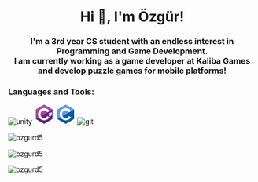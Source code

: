 <h1 align="center">Hi 👋, I'm Özgür!</h1>
<h3 align="center">I'm a 3rd year CS student with an endless interest in Programming and Game Development.<br>I am currently working as a game developer at Kaliba Games and develop puzzle games for mobile platforms!</h3>

<h3 align="left">Languages and Tools:</h3>
<p align="left">
  <a target="_blank" rel="noreferrer"> <img src="https://www.vectorlogo.zone/logos/unity3d/unity3d-icon.svg" alt="unity" width="40" height="40"/> </a>
  <a target="_blank" rel="noreferrer"> <img src="https://raw.githubusercontent.com/devicons/devicon/master/icons/csharp/csharp-original.svg" alt="csharp" width="40" height="40"/> </a>
  <a target="_blank" rel="noreferrer"> <img src="https://raw.githubusercontent.com/devicons/devicon/master/icons/c/c-original.svg" alt="c" width="40" height="40"/> </a>
  <a target="_blank" rel="noreferrer"> <img src="https://www.vectorlogo.zone/logos/git-scm/git-scm-icon.svg" alt="git" width="40" height="40"/> </a>

<p><img align="center" src="https://github-readme-stats.vercel.app/api/top-langs?username=ozgurd5&show_icons=true&theme=dark&locale=en&layout=compact" alt="ozgurd5" /></p>
<p><img align="center" src="https://github-readme-stats.vercel.app/api?username=ozgurd5&show_icons=true&theme=dark&locale=en" alt="ozgurd5" /></p>
<p><img align="center" src="https://github-readme-streak-stats.herokuapp.com/?user=ozgurd5&theme=dark" alt="ozgurd5" /></p>
